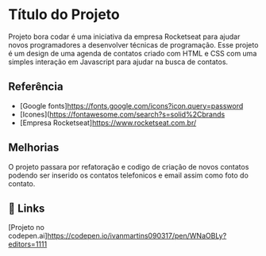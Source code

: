# Título do Projeto

Projeto bora codar é uma iniciativa da empresa Rocketseat para ajudar novos programadores a desenvolver técnicas de programação.
Esse projeto é um design de uma agenda de contatos criado com HTML e CSS com uma simples interação em Javascript para ajudar na busca de contatos.

## Referência

- [Google fonts]https://fonts.google.com/icons?icon.query=password
- [Icones](https://fontawesome.com/search?s=solid%2Cbrands
- [Empresa Rocketseat]https://www.rocketseat.com.br/

## Melhorias

O projeto passara por refatoração e codigo de criação de novos contatos podendo ser inserido os contatos telefonicos e email assim como foto do contato.

## 🔗 Links

[Projeto no codepen.ai]https://codepen.io/ivanmartins090317/pen/WNaOBLy?editors=1111
